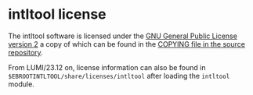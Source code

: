 # intltool license

The intltool software is licensed under the
[GNU General Public License version 2](https://www.gnu.org/licenses/old-licenses/gpl-2.0.html)
a copy of which can be found in the 
[COPYING file in the source repository](https://bazaar.launchpad.net/~intltool/intltool/trunk/view/head:/COPYING).

From LUMI/23.12 on, license information can also be found in
`$EBROOTINTLTOOL/share/licenses/intltool` after loading the `intltool` module.
